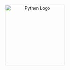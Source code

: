 <p align="center">
  <img src="https://upload.wikimedia.org/wikipedia/commons/c/c3/Python-logo-notext.svg" alt="Python Logo" width="200">
</p>
